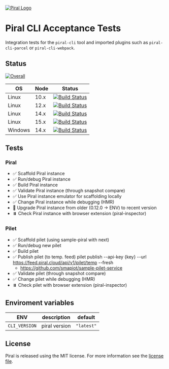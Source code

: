 [![Piral Logo](https://github.com/smapiot/piral/raw/master/docs/assets/logo.png)](https://piral.io)

# Piral CLI Acceptance Tests

Integration tests for the `piral-cli` tool and imported plugins such as `piral-cli-parcel` or `piral-cli-webpack`.

## Status

[![Overall](https://smapiot.visualstudio.com/piral-pipelines/_apis/build/status/smapiot.piral-cli-integration-tests?branchName=master)](https://smapiot.visualstudio.com/piral-pipelines/_build/latest?definitionId=46&branchName=master)

| OS      | Node | Status                                                                                                                                                                                                                                                                                         |
| ------- | ---- | ---------------------------------------------------------------------------------------------------------------------------------------------------------------------------------------------------------------------------------------------------------------------------------------------- |
| Linux   | 10.x | [![Build Status](https://smapiot.visualstudio.com/piral-pipelines/_apis/build/status/smapiot.piral-cli-integration-tests?branchName=master&jobName=Job&configuration=Job%20linux_node_10)](https://smapiot.visualstudio.com/piral-pipelines/_build/latest?definitionId=46&branchName=master)   |
| Linux   | 12.x | [![Build Status](https://smapiot.visualstudio.com/piral-pipelines/_apis/build/status/smapiot.piral-cli-integration-tests?branchName=master&jobName=Job&configuration=Job%20linux_node_12)](https://smapiot.visualstudio.com/piral-pipelines/_build/latest?definitionId=46&branchName=master)   |
| Linux   | 14.x | [![Build Status](https://smapiot.visualstudio.com/piral-pipelines/_apis/build/status/smapiot.piral-cli-integration-tests?branchName=master&jobName=Job&configuration=Job%20linux_node_14)](https://smapiot.visualstudio.com/piral-pipelines/_build/latest?definitionId=46&branchName=master)   |
| Linux   | 15.x | [![Build Status](https://smapiot.visualstudio.com/piral-pipelines/_apis/build/status/smapiot.piral-cli-integration-tests?branchName=master&jobName=Job&configuration=Job%20linux_node_15)](https://smapiot.visualstudio.com/piral-pipelines/_build/latest?definitionId=46&branchName=master)   |
| Windows | 14.x | [![Build Status](https://smapiot.visualstudio.com/piral-pipelines/_apis/build/status/smapiot.piral-cli-integration-tests?branchName=master&jobName=Job&configuration=Job%20windows_node_14)](https://smapiot.visualstudio.com/piral-pipelines/_build/latest?definitionId=46&branchName=master) |

## Tests

### Piral

-   ✅ Scaffold Piral instance
-   ✅ Run/debug Piral instance
-   ✅ Build Piral instance
-   ✅ Validate Piral instance (through snapshot compare)
-   ✅ Use Piral instance emulator for scaffolding locally
-   ✅ Change Piral instance while debugging (HMR)
-   🔲 Upgrade Piral instance from older (0.12.0 -> ENV) to recent version
-   ⏸️ Check Piral instance with browser extension (piral-inspector)

### Pilet

-   ✅ Scaffold pilet (using sample-piral with next)
-   ✅ Run/debug new pilet
-   ✅ Build pilet
-   ✅ Publish pilet (to temp. feed) pilet publish --api-key {key} --url https://feed.piral.cloud/api/v1/pilet/temp --fresh
    -   https://github.com/smapiot/sample-pilet-service
-   ✅ Validate pilet (through snapshot compare)
-   ✅ Change pilet while debugging (HMR)
-   ⏸️ Check pilet with browser extension (piral-inspector)

## Enviroment variables

| ENV           | description   | default    |
| ------------- | ------------- | ---------- |
| `CLI_VERSION` | piral version | `"latest"` |

## License

Piral is released using the MIT license. For more information see the [license file](./LICENSE).

